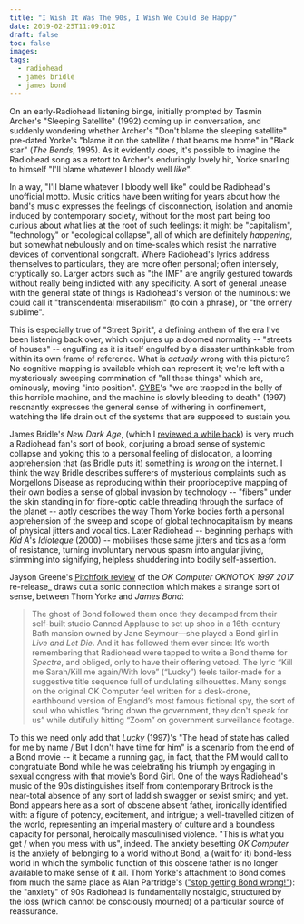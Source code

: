 ```yaml
---
title: "I Wish It Was The 90s, I Wish We Could Be Happy"
date: 2019-02-25T11:09:01Z
draft: false 
toc: false
images:
tags: 
  - radiohead
  - james bridle
  - james bond
---
```

On an early-Radiohead listening binge, initially prompted by Tasmin Archer's "Sleeping Satellite" (1992) coming up in conversation, and suddenly wondering whether Archer's "Don't blame the sleeping satellite" pre-dated Yorke's "blame it on the satellite / that beams me home" in "Black star" (_The Bends_, 1995). As it evidently _does_, it's possible to imagine the Radiohead song as a retort to Archer's enduringly lovely hit, Yorke snarling to himself "I'll blame whatever I bloody well _like_".

In a way, "I'll blame whatever I bloody well like" could be Radiohead's unofficial motto. Music critics have been writing for years about how the band's music expresses the feelings of disconnection, isolation and anomie induced by contemporary society, without for the most part being too curious about what lies at the root of such feelings: it might be "capitalism", "technology" or "ecological collapse", all of which are definitely _happening_, but somewhat nebulously and on time-scales which resist the narrative devices of conventional songcraft. Where Radiohead's lyrics address themselves to particulars, they are more often personal; often intensely, cryptically so. Larger actors such as "the IMF" are angrily gestured towards without really being indicted with any specificity. A sort of general unease with the general state of things is Radiohead's version of the numinous: we could call it "transcendental miserabilism" (to coin a phrase), or "the ornery sublime".

This is especially true of "Street Spirit", a defining anthem of the era I've been listening back over, which conjures up a doomed normality -- "streets of houses" -- engulfing as it is itself engulfed by a disaster unthinkable from within its own frame of reference. What is _actually_ wrong with this picture? No cognitive mapping is available which can represent it; we're left with a mysteriously sweeping commination of "all these things" which are, ominously, moving "into position". [GYBE](https://www.youtube.com/watch?v=XVekJTmtwqM)'s "we are trapped in the belly of this horrible machine, and the machine is slowly bleeding to death" (1997) resonantly expresses the general sense of withering in confinement, watching the life drain out of the systems that are supposed to sustain you.

James Bridle's _New Dark Age_, (which I [reviewed a while back](http://review31.co.uk/essay/view/61/concerning-technology)) is very much a Radiohead fan's sort of book, conjuring a broad sense of systemic collapse and yoking this to a personal feeling of dislocation, a looming apprehension that (as Bridle puts it) [something is _wrong_ on the internet](https://medium.com/@jamesbridle/something-is-wrong-on-the-internet-c39c471271d2). I think the way Bridle describes sufferers of mysterious complaints such as Morgellons Disease as reproducing within their proprioceptive mapping of their own bodies a sense of global invasion by technology -- "fibers" under the skin standing in for fibre-optic cable threading through the surface of the planet -- aptly describes the way Thom Yorke bodies forth a personal apprehension of the sweep and scope of global technocapitalism by means of physical jitters and vocal tics. Later Radiohead -- beginning perhaps with _Kid A_'s _Idioteque_ (2000) -- mobilises those same jitters and tics as a form of resistance, turning involuntary nervous spasm into angular jiving, stimming into signifying, helpless shuddering into bodily self-assertion.

Jayson Greene's [Pitchfork review](https://pitchfork.com/reviews/albums/radiohead-ok-computer-oknotok-1997-2017/) of the _OK Computer OKNOTOK 1997 2017_ re-release_ draws out a sonic connection which makes a strange sort of sense, between Thom Yorke and _James Bond_:

> The ghost of Bond followed them once they decamped from their self-built studio Canned Applause to set up shop in a 16th-century Bath mansion owned by Jane Seymour—she played a Bond girl in _Live and Let Die_. And it has followed them ever since: It’s worth remembering that Radiohead were tapped to write a Bond theme for _Spectre_, and obliged, only to have their offering vetoed. The lyric “Kill me Sarah/Kill me again/With love” (“Lucky”) feels tailor-made for a suggestive title sequence full of undulating silhouettes. Many songs on the original OK Computer feel written for a desk-drone, earthbound version of England’s most famous fictional spy, the sort of soul who whistles “bring down the government, they don't speak for us” while dutifully hitting “Zoom” on government surveillance footage.

To this we need only add that _Lucky_ (1997)'s "The head of state has called for me by name / But I don't have time for him" is a scenario from the end of a Bond movie -- it became a running gag, in fact, that the PM would call to congratulate Bond while he was celebrating his triumph by engaging in sexual congress with that movie's Bond Girl. One of the ways Radiohead's music of the 90s distinguishes itself from contemporary Britrock is the near-total absence of any sort of laddish swagger or sexist smirk; and yet. Bond appears here as a sort of obscene absent father, ironically identified with: a figure of potency, excitement, and intrigue; a well-travelled citizen of the world, representing an imperial mastery of culture and a boundless capacity for personal, heroically masculinised violence. "This is what you get / when you mess with us", indeed. The anxiety besetting _OK Computer_ is the anxiety of belonging to a world without Bond, a (wait for it) bond-less world in which the symbolic function of this obscene father is no longer available to make sense of it all. Thom Yorke's attachment to Bond comes from much the same place as Alan Partridge's (["stop getting Bond wrong!"](https://www.youtube.com/watch?v=czWLEbNwjCI)): the "anxiety" of 90s Radiohead is fundamentally nostalgic, structured by the loss (which cannot be consciously mourned) of a particular source of reassurance.
